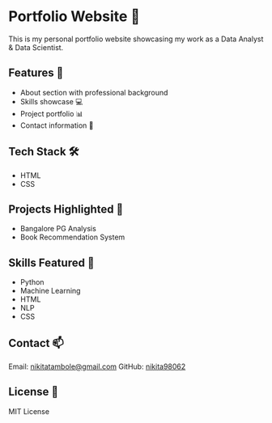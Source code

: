 # Portfolio Website 🌟

This is my personal portfolio website showcasing my work as a Data Analyst & Data Scientist.

## Features 🚀
- About section with professional background
- Skills showcase 💻
- Project portfolio 📊
- Contact information 📧

## Tech Stack 🛠️
- HTML
- CSS

## Projects Highlighted 📌
- Bangalore PG Analysis
- Book Recommendation System

## Skills Featured 🎯
- Python
- Machine Learning
- HTML
- NLP
- CSS

## Contact 📫
Email: nikitatambole@gmail.com
GitHub: [nikita98062](https://github.com/nikita98062)

## License 📝
MIT License